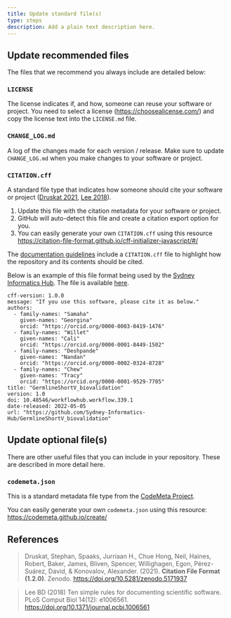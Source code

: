 ```yaml
---
title: Update standard file(s)
type: steps
description: Add a plain text description here.
---
```



## Update recommended files

The files that we recommend you always include are detailed below:


### `LICENSE`

The license indicates if, and how, someone can reuse your software or project.
You need to select a license (https://choosealicense.com/) and copy the license text into the `LICENSE.md` file. 


### `CHANGE_LOG.md`

A log of the changes made for each version / release.
Make sure to update `CHANGE_LOG.md` when you make changes to your software or project.   


### `CITATION.cff`

A standard file type that indicates how someone should cite your software or project ([Druskat 2021](https://doi.org/10.5281/zenodo.5171937), [Lee 2018](https://doi.org/10.1371/journal.pcbi.1006561)).

1. Update this file with the citation metadata for your software or project. 
2. GitHub will auto-detect this file and create a citation export option for you. 
3. You can easily generate your own `CITATION.cff` using this resource https://citation-file-format.github.io/cff-initializer-javascript/#/

The [documentation guidelines](https://github.com/AustralianBioCommons/doc_guidelines) include a `CITATION.cff` file to highlight 
how the repository and its contents should be cited. 

Below is an example of this file format being used by the [Sydney Informatics Hub](https://www.sydney.edu.au/research/facilities/sydney-informatics-hub.html). 
The file is available [here](https://github.com/Sydney-Informatics-Hub/GermlineShortV_biovalidation/blob/main/CITATION.cff).

```
cff-version: 1.0.0
message: "If you use this software, please cite it as below."
authors:
  - family-names: "Samaha"
    given-names: "Georgina"
    orcid: "https://orcid.org/0000-0003-0419-1476"
  - family-names: "Willet"
    given-names: "Cali"
    orcid: "https://orcid.org/0000-0001-8449-1502"
  - family-names: "Deshpande"
    given-names: "Nandan"
    orcid: "https://orcid.org/0000-0002-0324-8728"
  - family-names: "Chew"
    given-names: "Tracy"
    orcid: "https://orcid.org/0000-0001-9529-7705"
title: "GermlineShortV_biovalidation"
version: 1.0
doi: 10.48546/workflowhub.workflow.339.1
date-released: 2022-05-05
url: "https://github.com/Sydney-Informatics-Hub/GermlineShortV_biovalidation"
```


## Update optional file(s)

There are other useful files that you can include in your repository. These are described in more detail here.

### `codemeta.json`

This is a standard metadata file type from the [CodeMeta Project](https://codemeta.github.io/). 

You can easily generate your own `codemeta.json` using this resource: https://codemeta.github.io/create/


## References

> Druskat, Stephan, Spaaks, Jurriaan H., Chue Hong, Neil, Haines, Robert, Baker, James, Bliven, Spencer, Willighagen, Egon, Pérez-Suárez, David, & Konovalov, Alexander. (2021). **Citation File Format (1.2.0)**. Zenodo. https://doi.org/10.5281/zenodo.5171937

> Lee BD (2018) Ten simple rules for documenting scientific software. PLoS Comput Biol 14(12): e1006561. https://doi.org/10.1371/journal.pcbi.1006561

